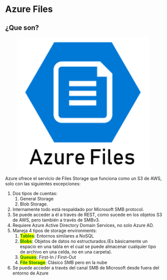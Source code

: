 # Azure Files

## ¿Que son?

<figure><img src="../../.gitbook/assets/image (88).png" alt=""><figcaption></figcaption></figure>

Azure ofrece el servicio de Files Storage que funciona como un S3 de AWS, solo con las siguientes excepciones:

1. Dos tipos de cuentas:&#x20;
   1. General Storage
   2. Blob Storage.
2. Internamente todo está respaldado por Microsoft SMB protocol.
3. Se puede acceder a él a través de REST, como sucede en los objetos S3 de AWS, pero también a través de SMBv3.
4. Requiere Azure Active Directory Domain Services, no solo Azure AD.
5. Maneja 4 tipos de storage environments:&#x20;
   1. <mark style="color:green;">**Tables**</mark>: Entornos similares a NoSQL
   2. <mark style="color:green;">**Blobs**</mark>: Objetos de datos no estructurados.(Es básicamente un espacio en una tabla en el cual se puede almacenar cualquier tipo de archivo en una celda, no en una carpeta).
   3. <mark style="color:green;">**Queues**</mark>: First-In / First-Out
   4. <mark style="color:green;">**File Storage**</mark>: Clásico SMB pero en la nube
6. Se puede acceder a través del canal SMB de Microsoft desde fuera del entorno de Azure
